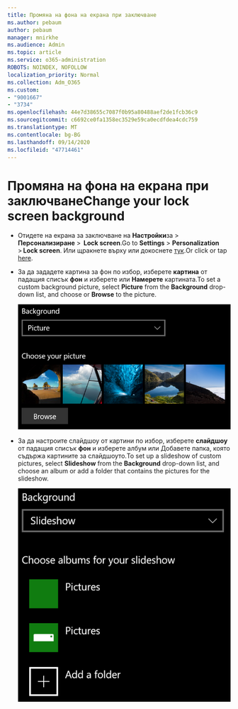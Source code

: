 ```yaml
---
title: Промяна на фона на екрана при заключване
ms.author: pebaum
author: pebaum
manager: mnirkhe
ms.audience: Admin
ms.topic: article
ms.service: o365-administration
ROBOTS: NOINDEX, NOFOLLOW
localization_priority: Normal
ms.collection: Adm_O365
ms.custom:
- "9001667"
- "3734"
ms.openlocfilehash: 44e7d38655c7087f0b95a80488aef2de1fcb36c9
ms.sourcegitcommit: c6692ce0fa1358ec3529e59ca0ecdfdea4cdc759
ms.translationtype: MT
ms.contentlocale: bg-BG
ms.lasthandoff: 09/14/2020
ms.locfileid: "47714461"
---
```

# <a name="change-your-lock-screen-background"></a><span data-ttu-id="ef875-102">Промяна на фона на екрана при заключване</span><span class="sxs-lookup"><span data-stu-id="ef875-102">Change your lock screen background</span></span>

- <span data-ttu-id="ef875-103">Отидете на екрана за заключване на **Настройки**за  >  **Персонализиране**  >  **Lock screen**.</span><span class="sxs-lookup"><span data-stu-id="ef875-103">Go to **Settings** > **Personalization** > **Lock screen**.</span></span> <span data-ttu-id="ef875-104">Или щракнете върху или докоснете [тук](ms-settings:lockscreen?activationSource=GetHelp).</span><span class="sxs-lookup"><span data-stu-id="ef875-104">Or click or tap [here](ms-settings:lockscreen?activationSource=GetHelp).</span></span>

- <span data-ttu-id="ef875-105">За да зададете картина за фон по избор, изберете **картина** от падащия списък **фон** и изберете или **Намерете** картината.</span><span class="sxs-lookup"><span data-stu-id="ef875-105">To set a custom background picture, select **Picture** from the **Background** drop-down list, and choose or **Browse** to the picture.</span></span>

  ![Задаване на фонова картина по избор.](media/set-custom-background-pic.png)

- <span data-ttu-id="ef875-107">За да настроите слайдшоу от картини по избор, изберете **слайдшоу** от падащия списък **фон** и изберете албум или Добавете папка, която съдържа картините за слайдшоуто.</span><span class="sxs-lookup"><span data-stu-id="ef875-107">To set up a slideshow of custom pictures, select **Slideshow** from the **Background** drop-down list, and choose an album or add a folder that contains the pictures for the slideshow.</span></span>

  ![Настройте слайдшоу от картини по избор.](media/set-up-slideshow-background.png)
